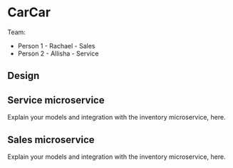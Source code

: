 # CarCar

Team:

* Person 1 - Rachael - Sales
* Person 2 - Allisha - Service

## Design

## Service microservice

Explain your models and integration with the inventory
microservice, here.

## Sales microservice

Explain your models and integration with the inventory
microservice, here.
